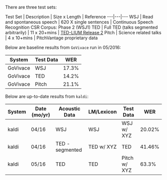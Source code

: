 There are three test sets:

Test Set | Description | Size x Length | Reference
---|---|---
WSJ | Read and spontaneous speech |  620 X single sentences | Continuous Speech Recognition CSR Corpus: Phase 2 (WSJ1)
TED | Full TED (talks segmented arbitrarily) | 11 x 20+mins | [TED-LIUM Release 2](http://www-lium.univ-lemans.fr/en/content/ted-lium-corpus)
Pitch | Science related talks | 4 x 10+mins | PitchVantage proprietary data

Below are baseline results from `GoVivace` run in 05/2016:

System | Test Data | WER
|---|---|---
GoVivace | WSJ | 17.3%
GoVivace | TED | 14.2%
GoVivace | Pitch | 21.1%


Below are up-to-date results from `kaldi`:

System | Date (mo/yr) | Acoustic Data | LM/Lexicon | Test Data | WER
---|---|---|---|---|---
kaldi | 04/16 | WSJ | WSJ | WSJ w/ XYZ | 20.02%
kaldi | 04/16 | TED - segmented | TED w/ XYZ | TED | 41.46%
kaldi | 05/16 | TED | TED | Pitch w/ XYZ | 63.3%